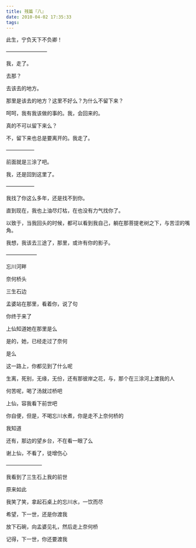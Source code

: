 ```yaml
---
title: 残篇『八』
date: 2010-04-02 17:35:33
tags:
---
```


此生，宁负天下不负卿！

————————

我，走了。

去那？

去该去的地方。

那里是该去的地方？这里不好么？为什么不留下来？

呵呵，我有我该做的事的。我，会回来的。

真的不可以留下来么？

不，留下来也总是要离开的。我走了。

—————–

前面就是三涂了吧。

我，还是回到这里了。

—————–

我找了你这么多年，还是找不到你。

直到现在，我也上油尽灯枯，在也没有力气找你了。

以致于，当我回头的时候，都可以看到我自己，躺在那菩提老树之下，与苦涩的嘴角。

我想，我该去三途了，那里，或许有你的影子。

——————

忘川河畔

奈何桥头

三生石边

孟婆站在那里，看着你，说了句

你终于来了

上仙知道她在那里是么

是的，她，已经走过了奈何

是么

这一路上，你都见到了什么呢

生离，死别，无缘，无份，还有那彼岸之花，与，那个在三涂河上渡我的人

何苦呢，喝了汤就过桥吧

上仙，容我看下前世吧

你自便，但是，不喝忘川水煮，你是走不上奈何桥的

我知道

还有，那边的望乡台，不在看一眼了么

谢上仙，不看了，徒增伤心

———————

我看到了三生石上我的前世

原来如此

我笑了笑，拿起石桌上的忘川水，一饮而尽

希望，下一世，还是你渡我

放下石碗，向孟婆见礼，然后走上奈何桥

记得，下一世，你还要渡我